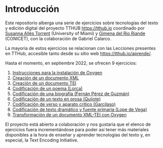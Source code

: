 # Introducción 

Este repositorio alberga una serie de ejercicios sobre tecnologías del texto y edición digital del proyecto TTHUB <https://tthub.io> coordinado por [Susanna Allés Torrent](http://susannalles.com) (University of Miami) y [Gimena del Rio Riande](https://www.aacademica.org/gimena.delrio.riande) (CONICET), con la colaboración de Gabriel Calarco.

La mayoría de estos ejercicios se relacionan con las Lecciones presentes en TTHub, accesible tanto desde su sitio web <https://tthub.io/aprende/>.

Hasta el momento, en septiembre 2022, se ofrecen 9 ejercicios:

1. [Instrucciones para la instalación de Oxygen](https://tthub.io/beta/aprende/ejercicios/instrucciones-para-la-instalacion-de-oxygen)
2. [Creación de un documento XML](https://tthub.io/beta/aprende/ejercicios/creacion-de-un-documento-xml)
3. [Creación de un documento TEI](https://tthub.io/beta/aprende/ejercicios/creacion-de-un-documento-tei)
4. [Codificación de un poema (Lorca)](https://tthub.io/beta/aprende/ejercicios/codificacion-de-un-poema-lorca)
5. [Codificación de una biografía (Fernán Pérez de Guzmán)](https://tthub.io/beta/aprende/ejercicios/codificacion-de-una-biografia-fernan-perez-de-guzman)
6. [Codificación de un texto en prosa (Quijote)](https://tthub.io/beta/aprende/ejercicios/codificacion-de-un-texto-en-prosa-quijote)
7. [Codificación de verso y aparato crítico (Garcilaso)](https://tthub.io/beta/aprende/ejercicios/codificacion-de-verso-y-aparato-critico-garcilaso)
8. [Codificación de texto dramático y fuente primaria (Lope de Vega)](https://tthub.io/beta/aprende/ejercicios/codificacion-de-texto-dramatico-y-fuente-primaria-lope-de-vega)
9. [Transformación de un documento XML-TEI con Oxygen](https://tthub.io/beta/aprende/ejercicios/transformacion-de-un-documento-xml-tei-con-oxygen)

El proyecto está abierto a colaboración y nos gustaría que el elenco de ejercicios fuera incrementándose para poder así tener más materiales disponibles a la hora de enseñar y aprender tecnologías del texto y, en especial, la Text Encoding Initiative.
